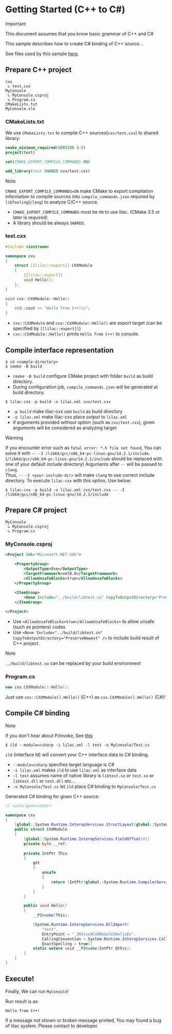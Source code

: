 # Getting Started (C++ to C#)

> [!IMPORTANT]
> This document assumes that you know basic grammar of C++ and C#

This sample describes how to create C# binding of C++ source...

See files used by this sample [here](https://github.com/Sharp0802/lilac/tree/master/samples/getting-started).

## Prepare C++ project

```
cxx
 ↳ test.cxx
MyConsole
 ↳ MyConsole.csproj
 ↳ Program.cs
CMakeLists.txt
MyConsole.sln
```

### CMakeLists.txt

We use `CMakeLists.txt` to compile C++ sources(`cxx/test.cxx`) to shared library:

```cmake
cmake_minimum_required(VERSION 3.5)
project(test)

set(CMAKE_EXPORT_COMPILE_COMMANDS ON)

add_library(test SHARED cxx/test.cxx)
```

> [!NOTE]
> `CMAKE_EXPORT_COMPILE_COMMANDS=ON` make CMake to export compilation information to compile sources into
> `compile_commands.json` required by `libTooling`(`clang`) to analyze C/C++ source.

- `CMAKE_EXPORT_COMPILE_COMMANDS` must be `ON` to use lilac. (CMake 3.5 or later is required)
- A library should be always `SHARED`.

### test.cxx

```cpp
#include <iostream>

namespace cxx
{
    struct [[lilac::export]] CXXModule
    {
        [[lilac::export]]
        void Hello();
    };
}

void cxx::CXXModule::Hello()
{
    std::cout << "Hello from C++!\n";
}
```

- `cxx::CXXModule` and `cxx::CXXModule::Hello()` are export target (can be specified by `[[lilac::export]]`)
- `cxx::CXXModule::Hello()` prints `Hello from C++!` to console.

## Compile interface representation

```shell
$ cd <sample-directory>
$ cmake -B build
```

- `cmake -B build` configure CMake project with folder `build` as build directory.
- During configuration job, `compile_commands.json` will be generated at build directory.

```shell
$ lilac-cxx -p build -o lilac.xml cxx/test.cxx
```

- `-p build` make lilac-cxx use `build` as build directory
- `-o lilac.xml` make lilac-cxx place output to `lilac.xml`
- if arguments provided without option (such as `cxx/test.cxx`), given arguments will be considered as analyzing target

> [!WARNING]
> If you encounter error such as `fatal error: *.h file not found`,
> You can solve it with `-- -I /lib64/gcc/x86_64-pc-linux-gnu/14.2.1/include`.
> (`/lib64/gcc/x86_64-pc-linux-gnu/14.2.1/include` should be replaced with one of your default include directory)
> Arguments after `--` will be passed to `clang`. <br/>
> Thus, `-- -I <your-include-dir>` will make `clang` to use correct include directory.
> To execute `lilac-cxx` with this option, Use below:
> ```shell
> $ lilac-cxx -p build -o lilac.xml cxx/test.cxx -- -I /lib64/gcc/x86_64-pc-linux-gnu/14.2.1/include
> ```

## Prepare C# project

```
MyConsole
 ↳ MyConsole.csproj
 ↳ Program.cs
```

### MyConsole.csproj

```xml
<Project Sdk="Microsoft.NET.Sdk">

    <PropertyGroup>
        <OutputType>Exe</OutputType>
        <TargetFramework>net8.0</TargetFramework>
        <AllowUnsafeBlocks>true</AllowUnsafeBlocks>
    </PropertyGroup>
    
    <ItemGroup>
        <None Include="../build/libtest.so" CopyToOutputDirectory="PreserveNewest" />
    </ItemGroup>

</Project>
```

- Use `<AllowUnsafeBlocks>true</AllowUnsafeBlocks>` to allow unsafe (such as pointers) codes
- Use `<None Include="../build/libtest.so" CopyToOutputDirectory="PreserveNewest" />` to include build result of C++ project.

> [!NOTE]
> `../build/libtest.so` can be replaced by your build environment

### Program.cs

```csharp
new cxx.CXXModule().Hello();
```

Just use `cxx::CXXModule().Hello()` (C++) as `cxx.CXXModule().Hello()` (C#)!

## Compile C# binding

> [!NOTE]
> If you don't hear about P/Invoke,
> See [this](https://learn.microsoft.com/en-us/dotnet/standard/native-interop/pinvoke)

```shell
$ ild --module=csharp -i lilac.xml -l test -o MyConsole/Test.cs
```

`ild` (interface ld) will convert your C++ interface data to C# binding.

- `--module=csharp` specifies target language is C#
- `-i lilac.xml` makes `ild` to use `lilac.xml` as interface data
- `-l test` assumes name of native library is `libtest.so` or `test.so` or `libtest.dll` or `test.dll` etc...
- `-o MyConsole/Test.cs` let `ild` place C# binding to `MyConsole/Test.cs`

Generated C# binding for given C++ source:

```csharp
// <auto-generated/>

namespace cxx
{
	[global::System.Runtime.InteropServices.StructLayout(global::System.Runtime.InteropServices.LayoutKind.Explicit, Size=1, Pack=1)]
	public struct CXXModule
	{
		[global::System.Runtime.InteropServices.FieldOffset(0)]
		private byte __ref;
	
		private IntPtr This
		{
			get
			{
				unsafe
				{
					return (IntPtr)global::System.Runtime.CompilerServices.Unsafe.AsPointer(ref __ref);
				}
			}
		}

		public void Hello()
		{
			__PInvoke(This);

			[System.Runtime.InteropServices.DllImport(
				"test",
				EntryPoint = "_ZN3cxx9CXXModule5HelloEv",
				CallingConvention = System.Runtime.InteropServices.CallingConvention.Cdecl,
				ExactSpelling = true)]
			static extern void __PInvoke(IntPtr @this);
		}
	}
}
```

## Execute!

Finally, We can run `MyConsole`!

Run result is as:

```
Hello from C++!
```

If a message not shown or broken message printed,
You may found a bug of lilac system.
Please contact to developer.
